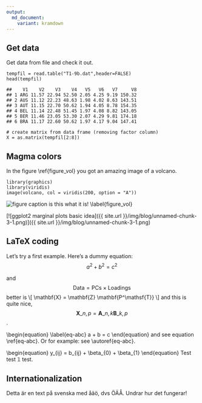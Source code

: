 ```yaml
---
output:
  md_document:
    variant: kramdown
---
```


Get data
--------

Get data from file and check it out.

``` {.r}
tempfil = read.table("T1-9b.dat",header=FALSE)
head(tempfil)
```

    ##    V1    V2    V3    V4   V5   V6   V7     V8
    ## 1 ARG 11.57 22.94 52.50 2.05 4.25 9.19 150.32
    ## 2 AUS 11.12 22.23 48.63 1.98 4.02 8.63 143.51
    ## 3 AUT 11.15 22.70 50.62 1.94 4.05 8.78 154.35
    ## 4 BEL 11.14 22.48 51.45 1.97 4.08 8.82 143.05
    ## 5 BER 11.46 23.05 53.30 2.07 4.29 9.81 174.18
    ## 6 BRA 11.17 22.60 50.62 1.97 4.17 9.04 147.41

``` {.r}
# create matrix from data frame (removing factor column)
X = as.matrix(tempfil[2:8])
```

Magma colors
------------

In the figure \ref{figure_vol} you got an amazing image of a volcano.

``` {.r}
library(graphics)
library(viridis)
image(volcano, col = viridis(200, option = "A"))
```

![figure caption is this what it is!
\label{figure_vol}](1-example1_files/figure-markdown/unnamed-chunk-3-1.png)

[![ggplot2 marginal plots basic idea]({{ site.url }}/img/blog/unnamed-chunk-3-1.png)]({{ site.url }}/img/blog/unnamed-chunk-3-1.png)

LaTeX coding
------------

Let’s try a first example. Here’s a dummy equation:
$$a^2 + b^2 = c^2$$

and 
$$ \mathsf{Data = PCs} \times \mathsf{Loadings} $$
better is
\\[ \mathbf{X} = \mathbf{Z} \mathbf{P^\mathsf{T}} \\]
and this is quite nice,
$$ \mathbf{X}\_{n,p} = \mathbf{A}\_{n,k} \mathbf{B}\_{k,p} $$
.

\begin{equation}
\label{eq-abc}
a + b = c
\end{equation}
and see equation \ref{eq-abc}. Or for example: see \autoref{eq-abc}.

\begin{equation}
y_{ij} = b_{ij} + \beta_{0} + \beta_{1}
\end{equation}
Test test $\mathbb{1}$ test.

Internationalization
--------------------

Detta är en text på svenska med åäö, dvs ÖÄÅ. Undrar hur det fungerar!
